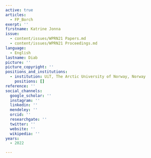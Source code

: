 ```yaml
---
active: true
articles:
  - FP_Borch
exerpt: ''
firstname: Katrine Jonna
issue:
  - content/issues/WPRN21 Papers.md
  - content/issues/WPRN21 Proceedings.md
language:
  - English
lastname: Diab
picture: ''
picture_copyright: ''
positions_and_institutions:
  - institution: UiT, The Arctic University of Norway, Norway
    positions: []
reference: ''
social_channels:
  google_scholar: ''
  instagram: ''
  linkedin: ''
  mendeley: ''
  orcid: ''
  researchgate: ''
  twitter: ''
  website: ''
  wikipedia: ''
years:
  - 2022

---
```

